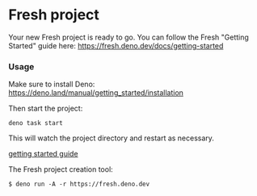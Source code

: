 # Fresh project

Your new Fresh project is ready to go. You can follow the Fresh "Getting
Started" guide here: https://fresh.deno.dev/docs/getting-started

### Usage

Make sure to install Deno: https://deno.land/manual/getting_started/installation

Then start the project:

```
deno task start
```

This will watch the project directory and restart as necessary.

[getting started guide](https://fresh.deno.dev/docs/getting-started/create-a-project)

The Fresh project creation tool:

```
$ deno run -A -r https://fresh.deno.dev
```